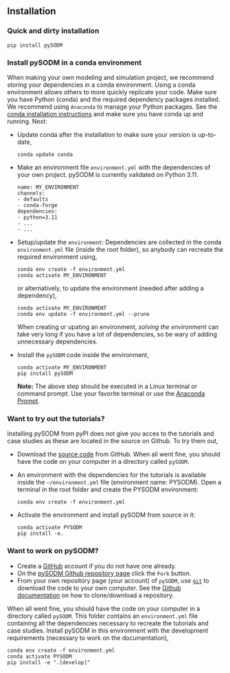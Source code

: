 ## Installation

### Quick and dirty installation

```
pip install pySODM
```

### Install pySODM in a conda environment

When making your own modeling and simulation project, we recommend storing your dependencies in a conda environment. Using a conda environment allows others to more quickly replicate your code. Make sure you have Python (conda) and the required dependency packages installed. We recommend using `Anaconda` to manage your Python packages. See the [conda installation instructions](https://docs.conda.io/projects/conda/en/latest/user-guide/install/linux.html) and make sure you have conda up and running. Next:

- Update conda after the installation to make sure your version is up-to-date,
     ```
     conda update conda
     ```

- Make an environment file `environment.yml` with the dependencies of your own project. pySODM is currently validated on Python 3.11.

     ```
     name: MY_ENVIRONMENT
     channels:
     - defaults
     - conda-forge
     dependencies:
     - python=3.11
     - ...
     - ...
     ```

- Setup/update the `environment`: Dependencies are collected in the conda `environment.yml` file (inside the root folder), so anybody can recreate the required environment using,

     ```
     conda env create -f environment.yml
     conda activate MY_ENVIRONMENT
     ```
     or alternatively, to update the environment (needed after adding a dependency),
     ```
     conda activate MY_ENVIRONMENT
     conda env update -f environment.yml --prune
     ```
     
     When creating or upating an environment, *solving the environment* can take very long if you have a lot of dependencies, so be wary of adding unnecessary dependencies.

- Install the `pySODM` code inside the environment,

     ```
     conda activate MY_ENVIRONMENT
     pip install pySODM
     ```

     __Note:__ The above step should be executed in a Linux terminal or command prompt. Use your favorite terminal or use the [Anaconda Prompt](https://docs.anaconda.com/anaconda/user-guide/getting-started/#open-anaconda-prompt).

### Want to try out the tutorials?

Installing pySODM from pyPI does not give you acces to the tutorials and case studies as these are located in the source on Github. To try them out, 

- Download the [source code](https://github.com/twallema/pySODM) from GitHub. When all went fine, you should have the code on your computer in a directory called `pySODM`.

- An environment with the dependencies for the tutorials is available inside the `~/environment.yml` file (environment name: PYSODM). Open a terminal in the root folder and create the PYSODM environment:
     ```
     conda env create -f environment.yml
     ```

- Activate the environment and install pySODM from source in it:
     ```
     conda activate PYSODM
     pip install -e.
     ```

### Want to work on pySODM?

- Create a [GitHub](https://github.com/) account if you do not have one already.
- On the [pySODM Github repository page](https://github.com/twallema/pySODM) click the `Fork` button.
- From your own repository page (your account) of `pySODM`, use [`git`](https://git-scm.com/) to download the code to your own computer. See the [Github documentation](https://help.github.com/en/github/creating-cloning-and-archiving-repositories/cloning-a-repository) on how to clone/download a repository.

When all went fine, you should have the code on your computer in a directory called `pySODM`. This folder contains an `environment.yml` file containing all the dependencies necessary to recreate the tutorials and case studies. Install pySODM in this environment with the development requirements (necessary to work on the documentation),
```
conda env create -f environment.yml
conda activate PYSODM
pip install -e ".[develop]"
```